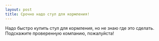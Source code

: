 ```yaml
---
layout: post 
title: Срочно надо стул для кормления! 
--- 
```

Надо быстро купить стул для кормления, но не знаю где это сделать. Подскажите проверенную компанию, пожалуйста!